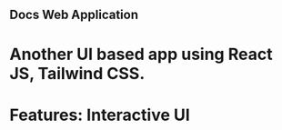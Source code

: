 ## Docs Web Application

# Another UI based app using React JS, Tailwind CSS.
# Features: Interactive UI
